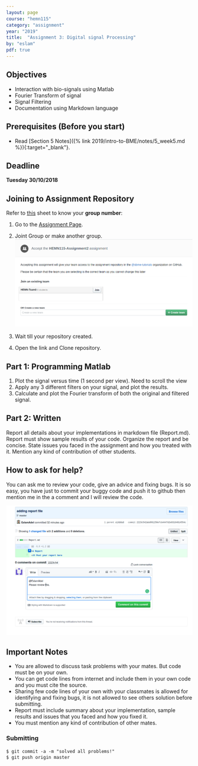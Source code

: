 ```yaml
---
layout: page
course: "hemn115"
category: "assignment"
year: "2019"
title:  "Assignment 3: Digital signal Processing"
by: "eslam"
pdf: true
---
```



## Objectives

* Interaction with bio-signals using Matlab
* Fourier Transform of signal
* Signal Filtering
* Documentation using Markdown language

## Prerequisites (Before you start)

* Read [Section 5 Notes]({% link 2019/intro-to-BME/notes/5_week5.md %}){:target="_blank"}.

## Deadline

**Tuesday 30/10/2018**

## Joining to Assignment Repository

Refer to [this](https://docs.google.com/spreadsheets/d/1hdmFvHQYQybJCUS_TFgDmyFzorwZQOkQE6eTCSQDuew/edit?usp=sharing) sheet to know your **group number**: 

1. Go to the [Assignment Page](https://classroom.github.com/g/v_fUTPns).
2. Joint Group or make another group.
![](../images/assignment2.png)
3. Wait till your repository created.

4. Open the link and Clone repository.


## Part 1: Programming Matlab 

1. Plot the signal versus time (1 second per view). Need to scroll the view
2. Apply any 3 different filters on your signal, and plot the results.
3. Calculate and plot the Fourier transform of both the original and filtered signal.

## Part 2: Written

Report all details about your implementations in markdown file (Report.md). Report must show sample results of your code. Organize the report and be concise. State issues you faced in the assignment and how you treated with it. Mention any kind of contribution of other students.

## How to ask for help?

You can ask me to review your code, give an advice and fixing bugs. It is so easy, you have just to commit your buggy code and push it to github then mention me in the a comment and I will review the code.

![](../images/assig3-2.png)

## Important Notes 

* You are allowed to discuss task problems with your mates. But code must be on your own.
* You can get code lines from internet and include them in your own code and you must cite the source.
* Sharing few code lines of your own with your classmates is allowed for identifying and fixing bugs, it is not allowed to see others solution before submitting.
* Report must include summary about your implementation, sample results and issues that you faced and how you fixed it.
* You must mention any kind of contribution of other mates.

### Submitting

```terminal
$ git commit -a -m "solved all problems!"
$ git push origin master
```

